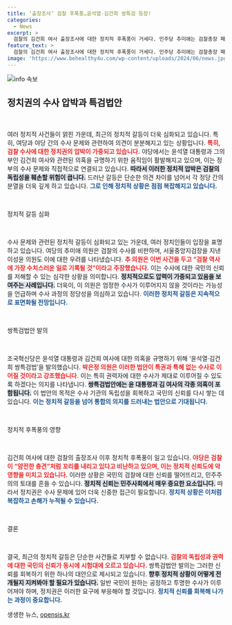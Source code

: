 ```yaml
---
title: ‘출장조사’ 검찰 후폭풍…윤석열·김건희 쌍특검 등장!
categories:
  - News
excerpt: >
  검찰의 김건희 여사 출장조사에 대한 정치적 후폭풍이 거세다. 민주당 추미애는 검찰총장 패싱을 비판하며 수사의 실효성을 의심했고, 조국혁신당은 윤석열·김건희 쌍특검법안을 발의했다. 진실 규명을 위한 압박이 본격화되고 있다!
feature_text: >
  검찰의 김건희 여사 출장조사에 대한 정치적 후폭풍이 거세다. 민주당 추미애는 검찰총장 패싱을 비판하며 수사의 실효성을 의심했고, 조국혁신당은 윤석열·김건희 쌍특검법안을 발의했다. 진실 규명을 위한 압박이 본격화되고 있다!
image: 'https://www.behealthy4u.com/wp-content/uploads/2024/06/news.jpg'
---
```


<p><img src="https://www.behealthy4u.com/wp-content/uploads/2024/06/news.jpg" alt="info 속보" /></p>

<h2 data-ke-size="size26">정치권의 수사 압박과 특검법안</h2>

<p data-ke-size="size16">&nbsp;</p>

<p>여러 정치적 사건들이 얽힌 가운데, 최근의 정치적 갈등이 더욱 심화되고 있습니다. 특히, 여당과 야당 간의 수사 문제와 관련하여 의견이 분분해지고 있는 상황입니다. <b><span style="color: #ee2323;">특히, 검찰 수사에 대한 정치권의 압박이 가중되고 있습니다.</span></b> 야당에서는 윤석열 대통령과 그의 부인 김건희 여사와 관련된 의혹을 규명하기 위한 움직임이 활발해지고 있으며, 이는 정부의 수사 문제와 직접적으로 연결되고 있습니다. <b><span style="background-color: #21538527;">따라서 이러한 정치적 압박은 검찰의 독립성을 훼손할 위험이 큽니다.</span></b> 드러난 갈등은 단순한 의견 차이를 넘어서 각 정당 간의 분열을 더욱 깊게 하고 있습니다. <b><span style="color: #1a5490;">그로 인해 정치적 상황은 점점 복잡해지고 있습니다.</span></b></p>

<p data-ke-size="size16">&nbsp;</p>

<p>정치적 갈등 심화 </p>

<p data-ke-size="size16">&nbsp;</p>

<p>수사 문제와 관련된 정치적 갈등이 심화되고 있는 가운데, 여러 정치인들이 입장을 표명하고 있습니다. 여당의 추미애 의원은 검찰의 수사를 비판하며, 서울중앙지검장을 지낸 이성윤 의원도 이에 대한 우려를 나타냈습니다. <b><span style="color: #ee2323;">추 의원은 이번 사건을 두고 “검찰 역사에 가장 수치스러운 일로 기록될 것”이라고 주장했습니다.</span></b> 이는 수사에 대한 국민의 신뢰를 저해할 수 있는 심각한 상황을 의미합니다. <b><span style="background-color: #21538527;">정치적으로도 압력이 가중되고 있음을 보여주는 사례입니다.</span></b> 더욱이, 이 의원은 엄정한 수사가 이루어지지 않을 것이라는 가능성을 언급하며 수사 과정의 정당성을 의심하고 있습니다. <b><span style="color: #1a5490;">이러한 정치적 갈등은 지속적으로 표면화될 전망입니다.</span></b></p>

<p data-ke-size="size16">&nbsp;</p>

<p>쌍특검법안 발의 </p>

<p data-ke-size="size16">&nbsp;</p>

<p>조국혁신당은 윤석열 대통령과 김건희 여사에 대한 의혹을 규명하기 위해 ‘윤석열·김건희 쌍특검법’을 발의했습니다. <b><span style="color: #ee2323;">박은정 의원은 이러한 법안이 특권과 특혜 없는 수사로 이어질 것이라고 강조했습니다.</span></b> 이는 특히 권력자에 대한 수사가 제대로 이루어질 수 있도록 하겠다는 의지를 나타냅니다. <b><span style="background-color: #21538527;">쌍특검법안에는 윤 대통령과 김 여사의 각종 의혹이 포함됩니다.</span></b> 이 법안의 목적은 수사 기관의 독립성을 회복하고 국민의 신뢰를 다시 쌓는 데 있습니다. <b><span style="color: #1a5490;">이는 정치적 갈등을 넘어 통합의 의지를 드러내는 법안으로 기대됩니다.</span></b></p>

<p data-ke-size="size16">&nbsp;</p>

<p>정치적 후폭풍의 영향 </p>

<p data-ke-size="size16">&nbsp;</p>

<p>김건희 여사에 대한 검찰의 출장조사 이후 정치적 후폭풍이 일고 있습니다. <b><span style="color: #ee2323;">야당은 검찰이 “얌전한 충견”처럼 꼬리를 내리고 있다고 비난하고 있으며, 이는 정치적 신뢰도에 악영향을 미치고 있습니다.</span></b> 이러한 상황은 국민의 검찰에 대한 신뢰를 떨어뜨리고, 민주주의의 토대를 흔들 수 있습니다. <b><span style="background-color: #21538527;">정치적 신뢰는 민주사회에서 매우 중요한 요소입니다.</span></b> 따라서 정치권은 수사 문제에 있어 더욱 신중한 접근이 필요합니다. <b><span style="color: #1a5490;">정치적 상황은 이처럼 복잡하고 손해가 누적될 수 있습니다.</span></b></p>

<p data-ke-size="size16">&nbsp;</p>

<p>결론 </p>

<p data-ke-size="size16">&nbsp;</p>

<p>결국, 최근의 정치적 갈등은 단순한 사건들로 치부할 수 없습니다. <b><span style="color: #ee2323;">검찰의 독립성과 권력에 대한 국민의 신뢰가 동시에 시험대에 오르고 있습니다.</span></b> 쌍특검법안 발의는 그러한 신뢰를 회복하기 위한 하나의 대안으로 제시되고 있습니다. <b><span style="background-color: #21538527;">향후 정치적 상황이 어떻게 전개될지 지켜봐야 할 필요가 있습니다.</span></b> 일반 국민이 원하는 공정하고 투명한 수사가 이루어져야 하며, 정치권은 이러한 요구에 부응해야 할 것입니다. <b><span style="color: #1a5490;">정치적 신뢰를 회복해 나가는 과정이 중요합니다.</span></b></p>
생생한 뉴스, <a href="https://opensis.kr" rel="dofollow">opensis.kr</a>


